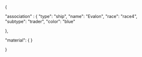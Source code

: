 {

"association" : {
"type": "ship",
"name": "Evalon",
"race": "race4",
"subtype": "trader",
"color": "blue"

},

"material": {
}

}
 
